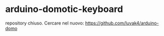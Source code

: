 # arduino-domotic-keyboard

repository chiuso. Cercare nel nuovo: https://github.com/luvak4/arduino-domo
